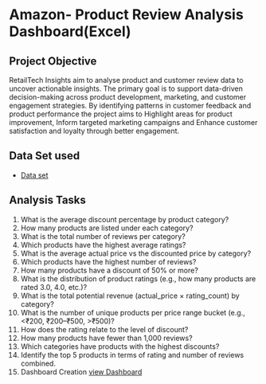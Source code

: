 # Amazon- Product Review Analysis Dashboard(Excel)

## Project Objective
RetailTech Insights aim to analyse product and customer review data to uncover actionable insights. The primary goal is to support data-driven decision-making across product development, marketing, and customer engagement strategies. By identifying patterns in customer feedback and product performance the project aims to Highlight areas for product improvement, Inform targeted marketing campaigns and Enhance customer satisfaction and loyalty through better engagement.

## Data Set used

- <a href = "https://github.com/PaulTenu/DSA-Project-Case-1-Amazon-Product-Review-Analysis/blob/main/DSA%20CAPSTONE%20PROJECT_QNS_1_EXCEL.xlsx">Data set</a>

## Analysis Tasks
1. What is the average discount percentage by product category?
2. How many products are listed under each category?
3. What is the total number of reviews per category?
4. Which products have the highest average ratings?
5. What is the average actual price vs the discounted price by category?
6. Which products have the highest number of reviews?
7. How many products have a discount of 50% or more?
8. What is the distribution of product ratings (e.g., how many products are rated 3.0,
4.0, etc.)?
9. What is the total potential revenue (actual_price × rating_count) by category?
10. What is the number of unique products per price range bucket (e.g., <₹200,
₹200–₹500, >₹500)?
11. How does the rating relate to the level of discount?
12. How many products have fewer than 1,000 reviews?
13. Which categories have products with the highest discounts?
14. Identify the top 5 products in terms of rating and number of reviews combined.
15. Dashboard Creation <a href = "https://github.com/PaulTenu/DSA-Project-Case-1-Amazon-Product-Review-Analysis/blob/main/Screenshot_Dashboard.png">view Dashboard</a>
